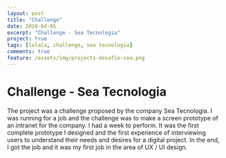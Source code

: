 ```yaml
---
layout: post
title: "Challenge"
date: 2020-04-05
excerpt: "Challenge - Sea Tecnologia"
project: true
tags: [lalala, challenge, sea tecnologia]
comments: true
feature: /assets/img/projects-desafio-sea.png
---
```


# Challenge - Sea Tecnologia

The project was a challenge proposed by the company Sea Tecnologia. I was running for a job and the challenge was to make a screen prototype of an intranet for the company. I had a week to perform. It was the first complete prototype I designed and the first experience of interviewing users to understand their needs and desires for a digital project. In the end, I got the job and it was my first job in the area of ​​UX / UI design.
